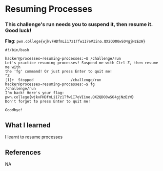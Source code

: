 # Resuming Processes

### This challenge's run needs you to suspend it, then resume it. Good luck!

**Flag:** `pwn.college{wjkvFHDfmLi17z1Tfw1I7eVIino.QX2QDO0wSO4gjNzEzW}`

```
#!/bin/bash

hacker@processes~resuming-processes:~$ /challenge/run
Let's practice resuming processes! Suspend me with Ctrl-Z, then resume me with
the 'fg' command! Or just press Enter to quit me!
^Z
[1]+  Stopped                 /challenge/run
hacker@processes~resuming-processes:~$ fg
/challenge/run
I'm back! Here's your flag:
pwn.college{wjkvFHDfmLi17z1Tfw1I7eVIino.QX2QDO0wSO4gjNzEzW}
Don't forget to press Enter to quit me!

Goodbye!
```

## What I learned

I learnt to resume processes

## References

NA

